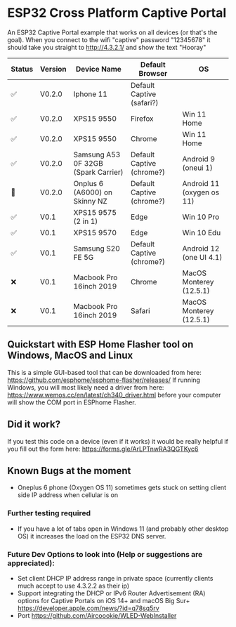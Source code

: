 # ESP32 Cross Platform Captive Portal 

An ESP32 Captive Portal example that works on all devices (or that's the goal).
When you connect to the wifi "captive" password "12345678" it should take you straight to http://4.3.2.1/ and show the text "Hooray"

| Status | Version | Device Name                          | Default Browser           | OS                        |
|--------|---------|--------------------------------------|---------------------------|---------------------------|
|    ✅   | V0.2.0  | Iphone 11                            | Default Captive (safari?) |                           |
|    ✅   | V0.2.0  | XPS15 9550                           | Firefox                   | Win 11 Home               |
|    ✅   | V0.2.0  | XPS15 9550                           | Chrome                    | Win 11 Home               |
|    ✅   | V0.2.0  | Samsung A53 0F 32GB (Spark Carrier)  | Default Captive (chrome?) | Android 9 (oneui 1)       |
|    🤷   | V0.2.0  | Onplus 6 (A6000) on Skinny NZ        | Default Captive (chrome?) | Android 11 (oxygen os 11) |
|    ✅   | V0.1    | XPS15 9575 (2 in 1)                  | Edge                      | Win 10 Pro                |
|    ✅   | V0.1    | XPS15 9570                           | Edge                      | Win 10 Edu                |
|    ✅   | V0.1    | Samsung S20 FE 5G                    | Default Captive (chrome?) | Android 12 (one UI 4.1)   |
|    ❌   | V0.1    | Macbook Pro 16inch 2019              | Chrome                    | MacOS Monterey (12.5.1)   |
|    ❌   | V0.1    | Macbook Pro 16inch 2019              | Safari                    | MacOS Monterey (12.5.1)   |

## Quickstart with ESP Home Flasher tool on Windows, MacOS and Linux

This is a simple GUI-based tool that can be downloaded from here: https://github.com/esphome/esphome-flasher/releases/
If running Windows, you will most likely need a driver from here: https://www.wemos.cc/en/latest/ch340_driver.html before your computer will show the COM port in ESPhome Flasher.


## Did it work?
If you test this code on a device (even if it works) it would be really helpful if you fill out the form here: https://forms.gle/ArLPTnwRA3QGTKyc6



## Known Bugs at the moment

- Oneplus 6 phone (Oxygen OS 11) sometimes gets stuck on setting client side IP address when cellular is on


### Further testing required
- If you have a lot of tabs open in Windows 11 (and probably other desktop OS) it increases the load on the ESP32 DNS server.


### Future Dev Options to look into (Help or suggestions are appreciated):
- Set client DHCP IP address range in private space (currently clients much accept to use 4.3.2.2 as their ip)
- Support integrating the DHCP or IPv6 Router Advertisement (RA) options for Captive Portals on iOS 14+ and macOS Big Sur+ https://developer.apple.com/news/?id=q78sq5rv
- Port https://github.com/Aircoookie/WLED-WebInstaller
